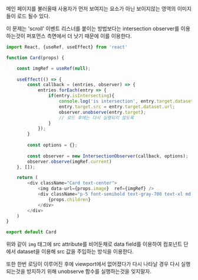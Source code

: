 메인 페이지를 불러올때 사용자가 먼저 보여지는 요소가 아닌 보이지않는 영역의 이미지들이 로드 될수 있다.

이 문제는 'scroll' 이벤트 리스너를 붙이는 방법보다는 intersection observer를 이용하는것이 퍼포먼스 측면에서 더 낫기 때문에 이를 이용한다.

```js
import React, {useRef, useEffect} from 'react'

function Card(props) {

	const imgRef = useRef(null);
	
	useEffect(() => {	
		const callback = (entries, observer) => {
			entries.forEach(entry => {
				if(entry.isIntersecting){
					console.log('is intersection', entry.target.dataset.url);
					entry.target.src = entry.target.dataset.url;
					observer.unobserve(entry.target);
					// 로드 후에는 다시 실행되지 않도록
				}
			});
		}
	
		const options = {};
	
		const observer = new IntersectionObserver(callback, options);
		observer.observe(imgRef.current)
	}, []);

	return (
		<div className="Card text-center">
			<img data-url={props.image}  ref={imgRef} />
			<div className="p-5 font-semibold text-gray-700 text-xl md:text-lg lg:text-xl keep-all">
				{props.children}
			</div>
		</div>
	)
}

export default Card

```

위와 같이 `img` 태그에 src attribute를 비어둔채로 data field를 이용하여 컴포넌트 단에서 dataset을 이용해 src 값을 주입하는 방식을 이용한다.

또한 한번 로딩이 이루어진 후에 viewport에서 없어졌다가 다시 나타날 경우 다시 실행되는것을 방지하기 위해 unobserve 함수를 실행하는것을 잊지말자.